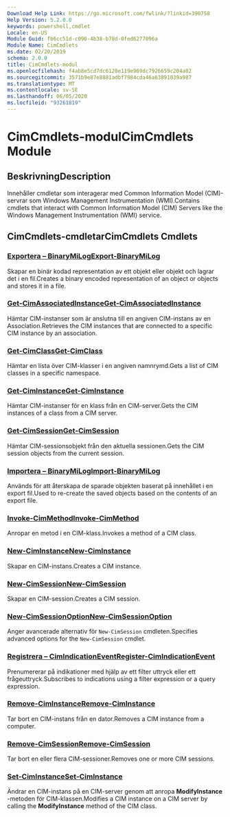 ```yaml
---
Download Help Link: https://go.microsoft.com/fwlink/?linkid=390758
Help Version: 5.2.0.0
keywords: powershell,cmdlet
Locale: en-US
Module Guid: fb6cc51d-c096-4b38-b78d-0fed6277096a
Module Name: CimCmdlets
ms.date: 02/20/2019
schema: 2.0.0
title: CimCmdlets-modul
ms.openlocfilehash: f4ab8e5cd7dc6120e119e969dc7926659c204a02
ms.sourcegitcommit: 3571b9e87e8881adbf7984cda46a63891039a987
ms.translationtype: MT
ms.contentlocale: sv-SE
ms.lasthandoff: 06/05/2020
ms.locfileid: "93261819"
---
```

# <span data-ttu-id="456cb-103">CimCmdlets-modul</span><span class="sxs-lookup"><span data-stu-id="456cb-103">CimCmdlets Module</span></span>

## <span data-ttu-id="456cb-104">Beskrivning</span><span class="sxs-lookup"><span data-stu-id="456cb-104">Description</span></span>

<span data-ttu-id="456cb-105">Innehåller cmdletar som interagerar med Common Information Model (CIM)-servrar som Windows Management Instrumentation (WMI).</span><span class="sxs-lookup"><span data-stu-id="456cb-105">Contains cmdlets that interact with Common Information Model (CIM) Servers like the Windows Management Instrumentation (WMI) service.</span></span>

## <span data-ttu-id="456cb-106">CimCmdlets-cmdletar</span><span class="sxs-lookup"><span data-stu-id="456cb-106">CimCmdlets Cmdlets</span></span>

### [<span data-ttu-id="456cb-107">Exportera – BinaryMiLog</span><span class="sxs-lookup"><span data-stu-id="456cb-107">Export-BinaryMiLog</span></span>](Export-BinaryMiLog.md)
<span data-ttu-id="456cb-108">Skapar en binär kodad representation av ett objekt eller objekt och lagrar det i en fil.</span><span class="sxs-lookup"><span data-stu-id="456cb-108">Creates a binary encoded representation of an object or objects and stores it in a file.</span></span>

### [<span data-ttu-id="456cb-109">Get-CimAssociatedInstance</span><span class="sxs-lookup"><span data-stu-id="456cb-109">Get-CimAssociatedInstance</span></span>](Get-CimAssociatedInstance.md)
<span data-ttu-id="456cb-110">Hämtar CIM-instanser som är anslutna till en angiven CIM-instans av en Association.</span><span class="sxs-lookup"><span data-stu-id="456cb-110">Retrieves the CIM instances that are connected to a specific CIM instance by an association.</span></span>

### [<span data-ttu-id="456cb-111">Get-CimClass</span><span class="sxs-lookup"><span data-stu-id="456cb-111">Get-CimClass</span></span>](Get-CimClass.md)
<span data-ttu-id="456cb-112">Hämtar en lista över CIM-klasser i en angiven namnrymd.</span><span class="sxs-lookup"><span data-stu-id="456cb-112">Gets a list of CIM classes in a specific namespace.</span></span>

### [<span data-ttu-id="456cb-113">Get-CimInstance</span><span class="sxs-lookup"><span data-stu-id="456cb-113">Get-CimInstance</span></span>](Get-CimInstance.md)
<span data-ttu-id="456cb-114">Hämtar CIM-instanser för en klass från en CIM-server.</span><span class="sxs-lookup"><span data-stu-id="456cb-114">Gets the CIM instances of a class from a CIM server.</span></span>

### [<span data-ttu-id="456cb-115">Get-CimSession</span><span class="sxs-lookup"><span data-stu-id="456cb-115">Get-CimSession</span></span>](Get-CimSession.md)
<span data-ttu-id="456cb-116">Hämtar CIM-sessionsobjekt från den aktuella sessionen.</span><span class="sxs-lookup"><span data-stu-id="456cb-116">Gets the CIM session objects from the current session.</span></span>

### [<span data-ttu-id="456cb-117">Importera – BinaryMiLog</span><span class="sxs-lookup"><span data-stu-id="456cb-117">Import-BinaryMiLog</span></span>](Import-BinaryMiLog.md)
<span data-ttu-id="456cb-118">Används för att återskapa de sparade objekten baserat på innehållet i en export fil.</span><span class="sxs-lookup"><span data-stu-id="456cb-118">Used to re-create the saved objects based on the contents of an export file.</span></span>

### [<span data-ttu-id="456cb-119">Invoke-CimMethod</span><span class="sxs-lookup"><span data-stu-id="456cb-119">Invoke-CimMethod</span></span>](Invoke-CimMethod.md)
<span data-ttu-id="456cb-120">Anropar en metod i en CIM-klass.</span><span class="sxs-lookup"><span data-stu-id="456cb-120">Invokes a method of a CIM class.</span></span>

### [<span data-ttu-id="456cb-121">New-CimInstance</span><span class="sxs-lookup"><span data-stu-id="456cb-121">New-CimInstance</span></span>](New-CimInstance.md)
<span data-ttu-id="456cb-122">Skapar en CIM-instans.</span><span class="sxs-lookup"><span data-stu-id="456cb-122">Creates a CIM instance.</span></span>

### [<span data-ttu-id="456cb-123">New-CimSession</span><span class="sxs-lookup"><span data-stu-id="456cb-123">New-CimSession</span></span>](New-CimSession.md)
<span data-ttu-id="456cb-124">Skapar en CIM-session.</span><span class="sxs-lookup"><span data-stu-id="456cb-124">Creates a CIM session.</span></span>

### [<span data-ttu-id="456cb-125">New-CimSessionOption</span><span class="sxs-lookup"><span data-stu-id="456cb-125">New-CimSessionOption</span></span>](New-CimSessionOption.md)
<span data-ttu-id="456cb-126">Anger avancerade alternativ för `New-CimSession` cmdleten.</span><span class="sxs-lookup"><span data-stu-id="456cb-126">Specifies advanced options for the `New-CimSession` cmdlet.</span></span>

### [<span data-ttu-id="456cb-127">Registrera – CimIndicationEvent</span><span class="sxs-lookup"><span data-stu-id="456cb-127">Register-CimIndicationEvent</span></span>](Register-CimIndicationEvent.md)
<span data-ttu-id="456cb-128">Prenumererar på indikationer med hjälp av ett filter uttryck eller ett frågeuttryck.</span><span class="sxs-lookup"><span data-stu-id="456cb-128">Subscribes to indications using a filter expression or a query expression.</span></span>

### [<span data-ttu-id="456cb-129">Remove-CimInstance</span><span class="sxs-lookup"><span data-stu-id="456cb-129">Remove-CimInstance</span></span>](Remove-CimInstance.md)
<span data-ttu-id="456cb-130">Tar bort en CIM-instans från en dator.</span><span class="sxs-lookup"><span data-stu-id="456cb-130">Removes a CIM instance from a computer.</span></span>

### [<span data-ttu-id="456cb-131">Remove-CimSession</span><span class="sxs-lookup"><span data-stu-id="456cb-131">Remove-CimSession</span></span>](Remove-CimSession.md)
<span data-ttu-id="456cb-132">Tar bort en eller flera CIM-sessioner.</span><span class="sxs-lookup"><span data-stu-id="456cb-132">Removes one or more CIM sessions.</span></span>

### [<span data-ttu-id="456cb-133">Set-CimInstance</span><span class="sxs-lookup"><span data-stu-id="456cb-133">Set-CimInstance</span></span>](Set-CimInstance.md)
<span data-ttu-id="456cb-134">Ändrar en CIM-instans på en CIM-server genom att anropa **ModifyInstance** -metoden för CIM-klassen.</span><span class="sxs-lookup"><span data-stu-id="456cb-134">Modifies a CIM instance on a CIM server by calling the **ModifyInstance** method of the CIM class.</span></span>
